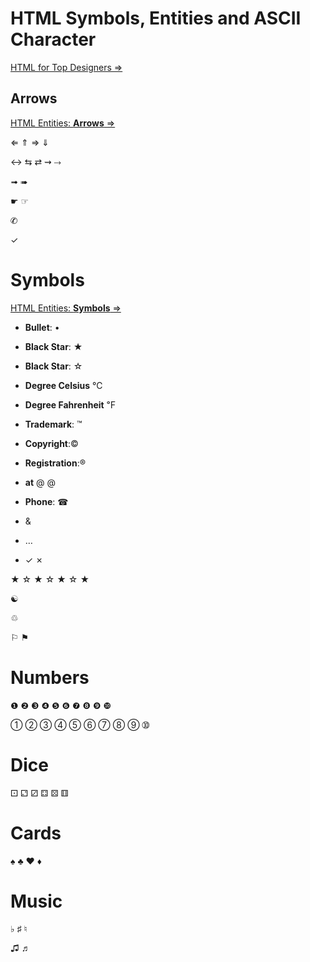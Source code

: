 # HTML Symbols, Entities and ASCII Character

[HTML for Top Designers &rArr;](https://www.toptal.com/designers/htmlarrows/)

## Arrows
[HTML Entities: **Arrows** &rArr;](https://www.toptal.com/designers/htmlarrows/arrows/)

&lArr; &uArr; &rArr; &dArr;

&harr; &lrarr; &rlarr; &zigrarr; &DDotrahd;

&#10143;
&#10144;

&#9755;
&#9758;

&#9990;

&check;

# Symbols

[HTML Entities: **Symbols** &rArr;](https://www.toptal.com/designers/htmlarrows/symbols/)

- **Bullet**: &bull;
- **Black Star**: &starf;
- **Black Star**: &star;

- **Degree Celsius** &#8451;
- **Degree Fahrenheit** &#8457;

- **Trademark**: &trade;	
- **Copyright**:&copy; 
- **Registration**:&reg; 

- **at** &#64; &commat;
- **Phone**: &phone;


- &amp;
- &hellip;

- &check; &cross;


&starf; &star; &starf; &star; &starf; &star; &starf;


&#9775;

&#9842;

&#9872;
&#9873;

# Numbers
&#10102;
&#10103;
&#10104;
&#10105;
&#10106;
&#10107;
&#10108;
&#10109;
&#10110;
&#10111;

&#10112;
&#10113;
&#10114;
&#10115;
&#10116;
&#10117;
&#10118;
&#10119;
&#10120;
&#10121;



# Dice
&#9856;
&#9857;
&#9858;
&#9859;
&#9860;
&#9861;

# Cards
&spades; &clubs; &hearts; &diams;


# Music
&flat; &sharp; &natural;

&#9835; &#9836;

